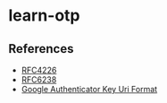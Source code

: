 # learn-otp

## References
- [RFC4226](https://datatracker.ietf.org/doc/html/rfc4226)
- [RFC6238](https://datatracker.ietf.org/doc/html/rfc6238)
- [Google Authenticator Key Uri Format](https://github.com/google/google-authenticator/wiki/Key-Uri-Format)
